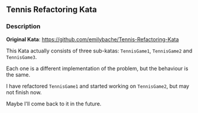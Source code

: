 ## Tennis Refactoring Kata

### Description

**Original Kata**: https://github.com/emilybache/Tennis-Refactoring-Kata


This Kata actually consists of three sub-katas: `TennisGame1`, `TennisGame2` and `TennisGame3`.

Each one is a different implementation of the problem, but the behaviour is the same.

I have refactored `TennisGame1` and started working on `TennisGame2`, but may not finish now.

Maybe I'll come back to it in the future.
